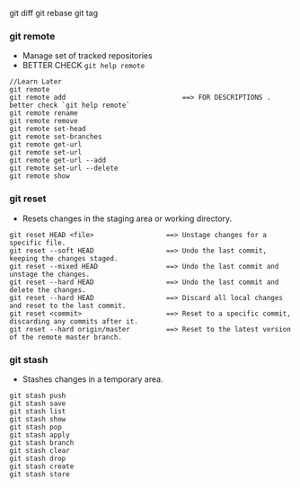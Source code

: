 git diff
git rebase
git tag

### git remote

- Manage set of tracked repositories
- BETTER CHECK `git help remote`

```
//Learn Later
git remote
git remote add                             ==> FOR DESCRIPTIONS . better check `git help remote`
git remote rename
git remote remove
git remote set-head
git remote set-branches
git remote get-url
git remote set-url
git remote get-url --add
git remote set-url --delete
git remote show

```

### git reset

- Resets changes in the staging area or working directory.

```
git reset HEAD <file>                  ==> Unstage changes for a specific file.
git reset --soft HEAD                  ==> Undo the last commit, keeping the changes staged.
git reset --mixed HEAD                 ==> Undo the last commit and unstage the changes.
git reset --hard HEAD                  ==> Undo the last commit and delete the changes.
git reset --hard HEAD                  ==> Discard all local changes and reset to the last commit.
git reset <commit>                     ==> Reset to a specific commit, discarding any commits after it.
git reset --hard origin/master         ==> Reset to the latest version of the remote master branch.

```

### git stash

- Stashes changes in a temporary area.

```
git stash push
git stash save
git stash list
git stash show
git stash pop
git stash apply
git stash branch
git stash clear
git stash drop
git stash create
git stash store
```
